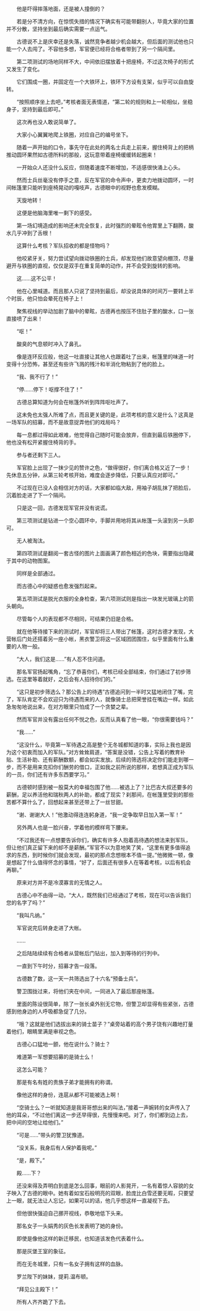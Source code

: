 　　他是吓得摔落地面，还是被人撞倒的？

　　若是分不清方向，在惊慌失措的情况下确实有可能带翻别人，毕竟大家的位置并不分散，坚持坐到最后确实需要一点运气。

　　古德说不上是庆幸还是失落，诚然竞争者越少机会越大，但后面的测试他也只能一个人去闯了。不容他多想，军官便已经将合格者带到了另一个隔间里。

　　第二项测试的场地同样不大，中间依旧摆放着十把座椅，不过这次椅子的形式又发生了变化。

　　它们围成一圈，并固定在一个大铁环上，铁环下方设有支架，似乎可以自由旋转。

　　“按照顺序坐上去吧，”考核者面无表情道，“第二轮的规则和上一轮相似，坐稳身子，坚持到最后即可。”

　　这次再也没人敢说简单了。

　　大家小心翼翼地爬上铁圈，对应自己的编号坐下。

　　随着一声开始的口令，事先守在此处的两名士兵走上前来，握住椅背上的把柄推动圆环果然如古德所料的那般，这玩意带着座椅缓缓转起圈来！

　　一开始众人还没什么反应，但随着速度不断增加，不适感很快涌上心头。

　　然而士兵丝毫没有停手之意，反在军官的命令声中，更卖力地拨动圆环，一时间帐篷里只能听到座椅晃动的嘎吱声，古德眼中的视野也愈发模糊。

　　天旋地转！

　　这便是他脑海里唯一剩下的感受。

　　第一场幻境造成的影响还未完全恢复，此时强烈的晕眩令他胃里上下翻腾，酸水几乎冲到了舌根！

　　这算什么考核？军队招收的都是怪物吗？

　　他咬紧牙关，努力尝试望向拨动铁圈的士兵，却发现他们故意望向棚顶，尽量避开与铁圈的直视，仅仅是双手在重复简单的动作，并不会受到旋转的影响。

　　这……这不公平！

　　他在心里喊道。而且那人只说了坚持到最后，却没说具体的时间万一要转上半个时辰，他只怕会晕死在椅子上！

　　聚焦视线的举动加剧了脑中的晕眩，古德再也按压不住肚子里的酸水，口一张直接喷了出来！

　　“呕！”

　　酸臭的气息顿时冲入了鼻孔。

　　像是连环反应般，他这一吐直接让其他人也跟着吐了出来，帐篷里的味道一时变得十分恐怖，甚至还有些许飞溅的残汁和半消化物粘到了他的脸上。

　　“我、我不行了！”

　　“停……停下！呕撑不住了！”

　　古德总算知道为何会在帐篷外听到阵阵呕吐声了。

　　这未免也太强人所难了点，而且更关键的是，此项考核的意义是什么？这真是一场军队的招募，而不是故意捉弄他们的戏局吗？

　　每一息都过得如此艰难，他觉得自己随时可能会放弃，但直到最后铁圈停下，他也没有松开紧握住椅背的手。

　　参与者还剩下三人。

　　军官脸上出现了一抹少见的赞许之色，“做得很好，你们离合格又近了一步！先休息五分钟，从第三轮考核开始，难度会逐步降低，只要认真应对即可。”

　　不过现在已没人会相信对方的话，大家都如临大敌，用袖子胡乱抹了把脸后，沉着脸走进了下一个隔间。

　　只是这一回，古德发现军官并没有说谎。

　　第三项测试是钻进一个空心圆环中，手脚并用地将其从帐篷一头滚到另一头即可。

　　无人被淘汰。

　　第四项测试是翻阅一套古怪的图片上面画满了颜色相近的色块，需要指出隐藏于其中的动物图案。

　　同样是全部通过。

　　而古德心中的疑惑也愈发强烈起来。

　　第五项测试是脱光衣服的全身检查，第六项测试则是指出一块发光玻璃上的箭头朝向。

　　尽管每个人的表现都不尽相同，可结果仍旧是合格。

　　就在他等待接下来的测试时，军官却将三人带出了帐篷，这时古德才发现，大营帐后门处还搭着另一座小帐，黑衣警卫将这一区域团团围住，似乎里面有什么重要的人物一般。

　　“大人，我们这是……”有人忍不住问道。

　　那名军官扬起嘴角，“忘了恭喜你们，考核已经全部结束，你们通过了初步筛选。在这里等着就好，之后会有人招待你们的。”

　　“这只是初步筛选么？那公告上的待遇”古德追问到一半时又猛地闭住了嘴，完了，军队肯定不会欢迎只为待遇而来的人，就像骑士总把荣誉挂在嘴边一样。如此急匆匆地说出来，在对方眼里只怕成了一个贪婪之辈。

　　然而军官并没有露出任何不悦之色，反而认真看了他一眼，“你很需要钱吗？”

　　“我……”

　　“这没什么，毕竟第一军待遇之高是整个无冬城都知道的事，实际上我也是因为这个初衷而加入的军队。”对方耸耸肩道，“答案是没错，公告上写着的教育补贴、生活补助、还有薪酬数额，都会如实发放。后续的筛选将决定你们能走到哪一步，而不是用来克扣你们酬劳的借口，正如我之前所说的那样，若想真正成为军队的一员，你们还有许多东西要学习。”

　　古德顿时感到被一股莫大的幸福包围了他……被选上了？比巴吉大叔还要多的薪酬，足以养活他和瑞秋两人的补助，都成了现实？刹那间，在帐篷里受到的那些苦都不算什么了，回想起来甚至还带上了一丝甘甜。

　　“谢、谢谢大人！”他激动得连连躬身道，“我一定争取早日加入第一军！”

　　另外两人也是一脸兴奋，学着他的模样弯下腰来。

　　“不过我还有一点想要告诉你们，确实有许多人抱着高待遇的想法来到军队，但让他们真正留下来的却不是薪酬。”军官不以为意地笑了笑，“这里有更多值得追求的东西，到时候你们就会发现，最初的那点念想根本不值一提。”他微微一顿，像是想起了什么值得怀念的事情，“好了，后面还有很多人在等着考核，以后有机会再聊。”

　　原来对方并不是冷漠寡言的无情之人。

　　古德心中不由得一动，“大人，既然我们已经通过了考核，现在可以告诉我们您的名字了吗？”

　　“我叫凡纳。”

　　军官说完后转身走进了大帐。

　　……

　　之后陆陆续续有合格者从营帐后门钻出，加入到等待的行列中。

　　一直到下午时分，招募才告一段落。

　　古德数了数，这一天一共筛选出了十六名“预备士兵”。

　　警卫围拢过来，将他们夹在中间，一同进入了最后那座帐篷。

　　里面的陈设很简单，除了一张长桌外别无它物，但警卫却显得有些紧张，古德感到他身边的人呼吸都急促了几分。

　　“哦？这就是他们选拔出来的骑士苗子？”桌旁站着的高个男子饶有兴趣地打量着他们，眼睛里满是审视之色。

　　古德心口猛地一颤，他在说什么？骑士？

　　难道第一军想要招募的是骑士么！

　　这怎么可能？

　　那是有名有姓的贵族子弟才能拥有的称谓。

　　像他这样的身份，连扈从都不可能被选上啊！

　　“空骑士么？一听就知道是我哥哥想出来的叫法，”接着一声婉转的女声传入了他的耳朵，“不过他们离这一步还早得很，先慢慢来吧。对了，你们都到边上去，把中间的空地让给他们。”

　　“可是……”带头的警卫犹豫道。

　　“没关系，我身后有人保护着我呢。”

　　“是，殿下。”

　　殿……下？

　　还没来得及弄明白到底是怎么回事，眼前的人影晃开，一名有着惊人容貌的女子映入了古德的眼中。她有着如宝石般明亮的双眼，脸庞比白雪还要无暇，只要望上一眼，就无法让人忘记，如果可以的话，他几乎想这样一直凝视下去。

　　但他很快强迫自己挪开视线，恭敬地低下头来。

　　那名女子一头娟秀的灰色长发表明了她的身份。

　　即使是像他这样的新迁移民，也知道该发色代表着什么。

　　那是灰堡王室的象征。

　　而在无冬城里，只有一名女子拥有这样的血脉。

　　罗兰陛下的妹妹，提莉.温布顿。

　　“拜见公主殿下！”

　　所有人齐齐跪了下去。
